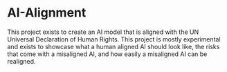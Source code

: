 # AI-Alignment
This project exists to create an AI model that is aligned with the UN Universal Declaration of Human Rights. This project is mostly experimental and exists to showcase what a human aligned AI should look like, the risks that come with a misaligned AI, and how easily a misaligned AI can be realigned. 
